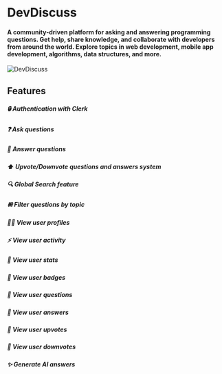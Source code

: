 # DevDiscuss

#### A community-driven platform for asking and answering programming questions. Get help, share knowledge, and collaborate with developers from around the world. Explore topics in web development, mobile app development, algorithms, data structures, and more.

![DevDiscuss](https://github.com/CodeMaster17/dev-discuss/assets/96763776/72dc6521-8285-4d07-8b42-84c25d34b547)

## Features

##### 🔒 Authentication with Clerk

##### ❓ Ask questions

##### 📝 Answer questions

##### ⬆️ Upvote/Downvote questions and answers system

##### 🔍 Global Search feature

##### 𐄳 Filter questions by topic

##### 🫵🏻 View user profiles

##### ⚡️ View user activity

##### 📝 View user stats

##### 📝 View user badges

##### 📝 View user questions

##### 📝 View user answers

##### 📝 View user upvotes

##### 📝 View user downvotes

##### ✨ Generate AI answers
